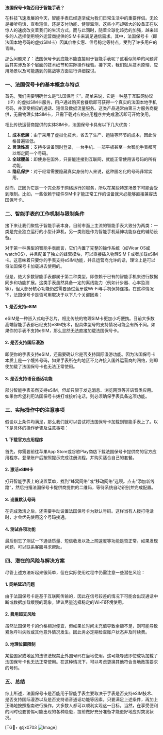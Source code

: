 **法国保号卡能否用于智能手表？**

在科技飞速发展的今天，智能手表已经逐渐成为我们日常生活中的重要伴侣。无论是接听电话、查看短信，还是支付功能、健康监测，这些小巧却强大的设备正在以惊人的速度改变着我们的生活方式。而与此同时，随着全球化趋势的加强，越来越多的人选择使用境外运营商提供的SIM卡来满足通信需求。其中，法国保号卡（即法国本地号码的虚拟SIM卡）因其价格实惠、信号稳定等特点，受到了许多用户的青睐。

那么问题来了：法国保号卡到底能不能直接用于智能手表呢？这看似简单的问题背后其实涉及多个层面的技术细节和实际操作经验。接下来，我们就从技术原理、应用场景以及可能遇到的挑战等方面进行详细探讨。

### 一、法国保号卡的基本概念与特点

首先，我们需要明确什么是“法国保号卡”。简单来说，它是一种基于互联网协议（IP）的虚拟SIM卡服务，用户通过购买套餐后即可获得一个真实的法国本地手机号码，并享受相应的通话、短信及数据流量服务。这类产品通常由第三方服务商提供，无需物理实体SIM卡，只需下载对应的应用程序并完成激活即可开始使用。

相比传统运营商提供的实体SIM卡，法国保号卡具有以下几大优势：
1. **成本低廉**：由于采用了虚拟化技术，省去了生产、运输等环节的成本，因此价格普遍较低。
2. **灵活性高**：支持多设备同时登录，一台手机、一部平板甚至一台智能手表都可以绑定同一个号码。
3. **全球覆盖**：即使身在国外，只要能连接到互联网，就能正常使用该号码的所有功能。
4. **隐私保护**：对于经常需要隐藏真实身份的人来说，这种匿名化的号码非常实用。

然而，正因为它是一个完全基于网络运行的服务，所以在某些特定场景下可能会受到限制。比如，一些依赖于硬件SIM卡才能正常工作的设备就未必能够直接兼容法国保号卡。

### 二、智能手表的工作机制与限制条件

接下来让我们聚焦于智能手表本身。目前市面上主流的智能手表大致分为两类：一类是完全独立运行的小型计算机，另一类则是作为智能手机延伸功能存在的辅助设备。

对于第一种类型的智能手表而言，它们内置了完整的操作系统（如Wear OS或watchOS），并且配备了独立的蜂窝模块，可以直接插入物理SIM卡或者加载eSIM卡。这意味着只要你的手表支持eSIM功能，并且运营商允许的话，理论上是可以将法国保号卡加载进去使用的。

但是，绝大多数智能手表都属于第二种类型，即依赖于已有的智能手机来进行数据同步和功能扩展。这类手表虽然具备一定的离线能力（例如计步器、心率监测等），但大部分核心功能仍然需要通过蓝牙或Wi-Fi与手机保持连接。在这种情况下，法国保号卡是否可用取决于以下几个关键因素：

#### 1. 是否支持eSIM
eSIM是一种嵌入式电子芯片，相比传统的物理SIM卡更加小巧便携。目前大多数高端智能手表都已经支持eSIM技术，但具体型号的支持情况可能会有所不同。如果你的手表不支持eSIM，那么显然无法直接加载法国保号卡。

#### 2. 是否支持国际漫游
即便你的手表支持eSIM，还需要确认它是否支持国际漫游功能。因为法国保号卡本质上是一个境外号码，如果手表所在的地区不允许接入国外运营商的网络，则即使加载了法国保号卡也无法正常使用。

#### 3. 是否支持语音通话功能
部分智能手表虽然支持eSIM，但却只限于发送消息、浏览网页等非语音类应用。如果你希望利用法国保号卡拨打或接听电话，则必须确保手表具备这项功能。

### 三、实际操作中的注意事项

假设以上条件均满足，那么我们就可以尝试将法国保号卡加载到智能手表上了。以下是具体的操作步骤及注意事项：

#### 1. 下载官方应用程序
首先，你需要前往苹果App Store或谷歌Play商店下载法国保号卡提供商的官方应用程序。登录账户后按照提示完成注册流程，并购买适合自己的套餐。

#### 2. 激活eSIM卡
打开智能手表上的设置菜单，找到“蜂窝网络”或“移动网络”选项。点击“添加新线路”，然后扫描法国保号卡提供商提供的二维码，等待系统自动识别并完成配置。

#### 3. 设置默认号码
在完成激活之后，还需要手动设置法国保号卡为默认号码。这样当有人拨打电话时，才会优先使用这个号码接通。

#### 4. 测试各项功能
最后别忘了测试一下通话质量、短信收发以及上网速度等功能是否正常。如果发现问题，可以联系客服寻求帮助。

### 四、潜在的风险与解决方案

尽管上述方法听起来很简单，但在实际使用过程中仍需注意一些潜在风险：

#### 1. 网络延迟问题
由于法国保号卡是基于互联网传输的，因此在信号较差的情况下可能会出现通话中断或数据加载缓慢的现象。建议尽量选择稳定的Wi-Fi环境使用。

#### 2. 费用超支风险
虽然法国保号卡的价格相对便宜，但如果长时间未充值导致余额不足，则可能导致紧急呼叫失败或其他意外情况发生。因此务必定期检查账户状态并及时续费。

#### 3. 地理位置限制
某些国家或地区的法律法规禁止外国号码在当地使用，这可能导致即使成功加载了法国保号卡也无法正常使用。在这种情况下，可以考虑更换其他符合当地政策要求的号码。

### 五、总结

综上所述，法国保号卡是否能用于智能手表主要取决于手表是否支持eSIM技术、是否支持国际漫游以及是否支持语音通话功能等因素。只要满足上述条件，再加上正确地按照指南进行操作，大多数人都可以顺利实现这一目标。当然，在享受便利的同时也要警惕可能出现的各种隐患，提前做好充分准备才能更好地应对突发状况。

[TG💪+ @jx0703 ![Image](https://github.com/user-attachments/assets/dbca1d08-cadb-493c-b0ec-ad6f7a83f270)]